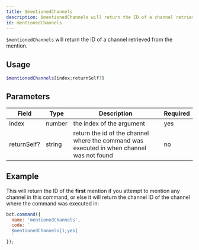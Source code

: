 ```yaml
---
title: $mentionedChannels
description: $mentionedChannels will return the ID of a channel retrieved from the mention.
id: mentionedChannels
---
```


`$mentionedChannels` will return the ID of a channel retrieved from the mention.

## Usage

```php
$mentionedChannels[index;returnSelf?]
```

## Parameters 


| Field       | Type   | Description                                                                               | Required |
| ----------- | ------ | ----------------------------------------------------------------------------------------- | -------- |
| index       | number | the index of the argument                                                                 | yes      |
| returnSelf? | string | return the id of the channel where the command was executed in when channel was not found | no       |


## Example

This will return the ID of the **first** mention if you attempt to mention any channel in this command, or else it will return the channel ID of the channel where the command was executed in:

```javascript
bot.command({
  name: 'mentionedChannels',
  code: `
  $mentionedChannels[1;yes]
  `
});
```
